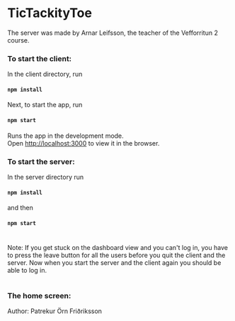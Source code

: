 # TicTackityToe

The server was made by Arnar Leifsson, the teacher of the Vefforritun 2 course.

### To start the client:
In the client directory, run

#### `npm install`

Next, to start the app, run

#### `npm start`

Runs the app in the development mode.\
Open [http://localhost:3000](http://localhost:3000) to view it in the browser.

### To start the server:
In the server directory run
#### `npm install`

and then

#### `npm start`

#

Note: If you get stuck on the dashboard view and you can't log in,
you have to press the leave button for all the users before you quit the
client and the server. Now when you start the server and the client again
you should be able to log in.

#

### The home screen:


Author: Patrekur Örn Friðriksson
